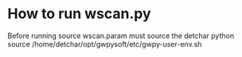 # How to run wscan.py

Before running source wscan.param must source the detchar python
source /home/detchar/opt/gwpysoft/etc/gwpy-user-env.sh
